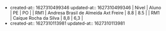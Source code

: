 -
  created-at:: 1627310499346
  updated-at:: 1627310499346
  | Nivel | Aluno | PE | PO |
  | RM1 | Andresa Brasil de Almeida Axt Freire | 8.8 | 8.5 |
  | RM1 | Caíque Rocha da Silva | 8,8 | 6,3 |
-
  created-at:: 1627310113981
  updated-at:: 1627310113981